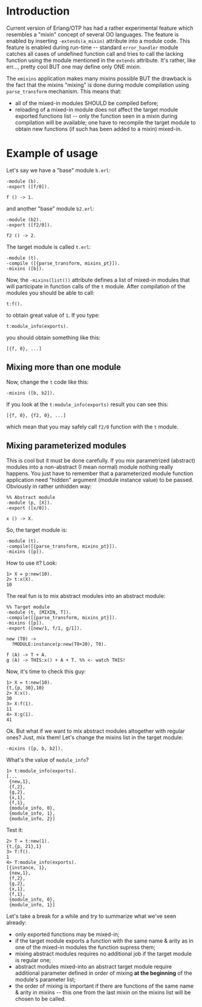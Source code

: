 Introduction
============

Current version of Erlang/OTP has had a rather experimental feature
which resembles a "mixin" concept of several OO languages. The feature
is enabled by inserting `-extends(a_mixin)` attribute into a module
code. This feature is enabled during run-time -- standard `error_handler`
module catches all cases of undefined function call and tries to call
the lacking function using the module mentioned in the `extends`
attribute. It's rather, like err..., pretty cool BUT one may define
only ONE mixin.

The `emixins` application makes many mixins possible BUT the drawback
is the fact that the mixins "mixing" is done during module compilation
using `parse_transform` mechanism. This means that:

* all of the mixed-in modules SHOULD be compiled before;
* reloading of a mixed-in module does not affect the target module
  exported functions list -- only the function seen in a mixin during
  compilation will be available; one have to recompile the target
  module to obtain new functions (if such has been added to a mixin)
  mixed-in.
  
Example of usage
================

Let's say we have a "base" module `b.erl`:

    -module (b).
    -export ([f/0]).
  
    f () -> 1.
  
and another "base" module `b2.erl`:

    -module (b2).
    -export ([f2/0]).
  
    f2 () -> 2.
  
The target module is called `t.erl`:

    -module (t).
    -compile ([{parse_transform, mixins_pt}]).
    -mixins ([b]).
  
Now, the `-mixins(list())` attribute defines a list of mixed-in
modules that will participate in function calls of the `t` module.
After compilation of the modules you should be able to call:

    t:f().
  
to obtain great value of `1`. If you type:

    t:module_info(exports).
  
you should obtain something like this:

    [{f, 0}, ...]
  
Mixing more than one module
---------------------------

Now, change the `t` code like this:

    -mixins ([b, b2]).
  
If you look at the `t:module_info(exports)` result you can see this:

    [{f, 0}, {f2, 0}, ...]
  
which mean that you may safely call `f2/0` function with the `t` module.

Mixing parameterized modules
----------------------------

This is cool but it must be done carefully. If you mix parametrized (abstract)
modules into a non-abstract (I mean normal) module nothing really
happens. You just have to remember that a parameterized module
function application need "hidden" argument (module instance value)
to be passed. Obviously in rather unhidden way:

    %% Abstract module
    -module (p, [X]).
    -export ([x/0]).
    
    x () -> X.
    
So, the target module is:

    -module (t).
    -compile([{parse_transform, mixins_pt}]).
    -mixins ([p]).
    
How to use it? Look:
    
    1> X = p:new(10).
    2> t:x(X).
    10
 
The real fun is to mix abstract modules into an abstract module:

    %% Target module
    -module (t, [MIXIN, T]).
    -compile([{parse_transform, mixins_pt}]).
    -mixins ([p]).
    -export ([new/1, f/1, g/1]).
    
    new (T0) ->
      ?MODULE:instance(p:new(T0+20), T0).
      
    f (A) -> T + A.
    g (A) -> THIS:x() + A + T. %% <- watch THIS!
    
Now, it's time to check this guy:

    1> X = t:new(10).
    {t,{p, 30},10}
    2> X:x().
    30
    3> X:f(1).
    11
    4> X:g(1).
    41

Ok. But what if we want to mix abstract modules altogether with
regular ones? Just, mix them! Let's change the mixins list in the
target module:

    -mixins ([p, b, b2]).
    
What's the value of `module_info`?

    1> t:module_info(exports).
    [... 
     {new,1},
     {f,2},
     {g,2},
     {x,1},
     {f,1},
     {module_info, 0},
     {module_info, 1},
     {module_info, 2}]

Test it:

    2> T = t:new(1).
    {t,{p, 21},1}
    3> T:f().
    1
    4> T:module_info(exports).
    [{instance, 1},
     {new,1},
     {f,2},
     {g,2},
     {x,1},
     {f,1},
     {module_info, 0},
     {module_info, 1}]
    
Let's take a break for a while and try to summarize what we've seen
already:

* only exported functions may be mixed-in;
* if the target module exports a function with the same name & arity
  as in one of the mixed-in modules the function supress them;
* mixing abstract modules requires no additional job if the target
  module is regular one;
* abstract modules mixed-into an abstract target module require
  additional parameter defined in order of mixing **at the beginning**
  of the module's parameter list;
* the order of mixing is important if there are functions of the same
  name & arity in mixins -- this one from the last mixin on the mixins
  list will be chosen to be called.
